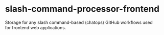 # slash-command-processor-frontend

Storage for any slash command-based (chatops) GitHub workflows used for frontend web applications.
